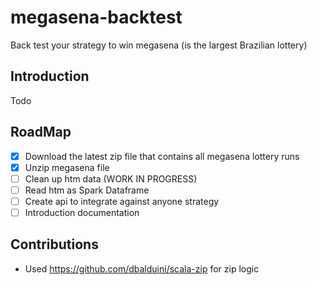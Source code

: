 # megasena-backtest
Back test your strategy to win megasena (is the largest Brazilian lottery)

## Introduction
Todo

## RoadMap
- [x] Download the latest zip file that contains all megasena lottery runs
- [x] Unzip megasena file
- [ ] Clean up htm data (WORK IN PROGRESS) 
- [ ] Read htm as Spark Dataframe
- [ ] Create api to integrate against anyone strategy
- [ ] Introduction documentation

## Contributions
- Used https://github.com/dbalduini/scala-zip for zip logic